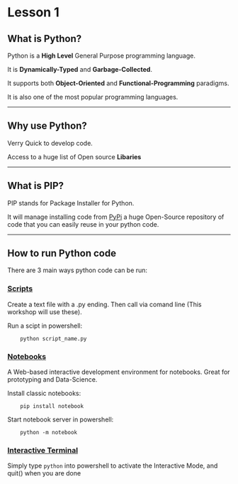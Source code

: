 # Lesson 1


## What is Python?

Python is a **High Level** General Purpose programming language.

It is **Dynamically-Typed** and **Garbage-Collected**.

It supports both **Object-Oriented** and **Functional-Programming** paradigms.

It is also one of the most popular programming languages.

----

## Why use Python?
 
Verry Quick to develop code.

Access to a huge list of Open source **Libaries**

----

## What is PIP?

PIP stands for Package Installer for Python.

It will manage installing code from [PyPi](https://pypi.org/) a huge Open-Source repository of code that you can easily reuse in your python code.

----

## How to run Python code

There are 3 main ways python code can be run:

### [Scripts](https://docs.python.org/3/using/cmdline.html) 

Create a text file with a .py ending. Then call via comand line (This workshop will use these).

Run a scipt in powershell:

        python script_name.py
### [Notebooks](https://jupyter.org/) 

A Web-based interactive development environment for notebooks. Great for prototyping and Data-Science.

Install classic notebooks:

        pip install notebook

Start notebook server in powershell:

        python -m notebook

### [Interactive Terminal](https://docs.python.org/3/tutorial/interpreter.html) 

Simply type `python` into powershell to activate the Interactive Mode, and quit() when you are done